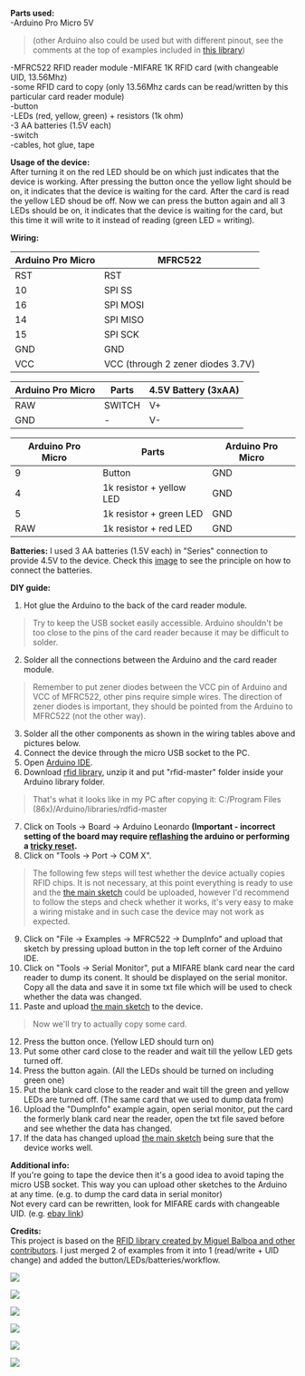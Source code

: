 **Parts used:**  
-Arduino Pro Micro 5V 
> (other Arduino also could be used but with different pinout, see the comments at the top of examples included in [this library](https://github.com/miguelbalboa/rfid/))

-MFRC522 RFID reader module 
-MIFARE 1K RFID card (with changeable UID, 13.56Mhz)  
-some RFID card to copy (only 13.56Mhz cards can be read/written by this particular card reader module)  
-button  
-LEDs (red, yellow, green) + resistors (1k ohm)  
-3 AA batteries (1.5V each)  
-switch  
-cables, hot glue, tape  


**Usage of the device:**  
After turning it on the red LED should be on which just indicates that the device is working. After pressing the button once the yellow light should be on, it indicates that the device is waiting for the card. After the card is read the yellow LED shoud be off. Now we can press the button again and all 3 LEDs should be on, it indicates that the device is waiting for the card, but this time it will write to it instead of reading (green LED = writing).

**Wiring:**  

| Arduino Pro Micro | MFRC522 |
| --- | --- |
| RST | RST |
| 10 | SPI SS |
| 16 | SPI MOSI |
| 14 | SPI MISO |
| 15 | SPI SCK |
| GND | GND |
| VCC | VCC (through 2 zener diodes 3.7V) |

| Arduino Pro Micro | Parts | 4.5V Battery (3xAA) |
| --- | --- | --- |
| RAW | SWITCH | V+ |
| GND | - | V- |

| Arduino Pro Micro | Parts | Arduino Pro Micro |
| --- | --- | --- |
| 9 | Button | GND |
| 4 | 1k resistor + yellow LED | GND |
| 5 | 1k resistor + green LED | GND |
| RAW | 1k resistor + red LED | GND |

**Batteries:**
I used 3 AA batteries (1.5V each) in "Series" connection to provide 4.5V to the device. Check this [image](http://www.12voltbattery.info/images/content/batteryWireDiagram.jpg) to see the principle on how to connect the batteries.

**DIY guide:**  
1. Hot glue the Arduino to the back of the card reader module.   
> Try to keep the USB socket easily accessible. Arduino shouldn't be too close to the pins of the card reader because it may be difficult to solder.   
2. Solder all the connections between the Arduino and the card reader module.  
> Remember to put zener diodes between the VCC pin of Arduino and VCC of MFRC522, other pins require simple wires. The direction of zener diodes is important, they should be pointed from the Arduino to MFRC522 (not the other way).  
3. Solder all the other components as shown in the wiring tables above and pictures below.  
4. Connect the device through the micro USB socket to the PC.  
5. Open [Arduino IDE](https://www.arduino.cc/en/Main/Software). 
6. Download [rfid library](https://github.com/miguelbalboa/rfid/), unzip it and put "rfid-master" folder inside your Arduino library folder.
> That's what it looks like in my PC after copying it: C:/Program Files (86x)/Arduino/libraries/rdfid-master  
7. Click on Tools -> Board -> Arduino Leonardo **(Important - incorrect setting of the board may require [reflashing](http://forum.arduino.cc/index.php?topic=376079.0) the arduino or performing a [tricky reset](https://www.youtube.com/watch?v=dFQHXm1y5Io).** 
8. Click on "Tools -> Port -> COM X".  
> The following few steps will test whether the device actually copies RFID chips. It is not necessary, at this point everything is ready to use and the [the main sketch](https://github.com/michalmonday/RFID-cloner/blob/master/RFID-Cloner_withUID/RFID-Cloner_withUID.ino) could be uploaded, however I'd recommend to follow the steps and check whether it works, it's very easy to make a wiring mistake and in such case the device may not work as expected.
9. Click on "File -> Examples -> MFRC522 -> DumpInfo" and upload that sketch by pressing upload button in the top left corner of the Arduino IDE.
10. Click on "Tools -> Serial Monitor", put a MIFARE blank card near the card reader to dump its conent. It should be displayed on the serial monitor. Copy all the data and save it in some txt file which will be used to check whether the data was changed.
11. Paste and upload [the main sketch](https://github.com/michalmonday/RFID-cloner/blob/master/RFID-Cloner_withUID/RFID-Cloner_withUID.ino) to the device.
> Now we'll try to actually copy some card.
12. Press the button once. (Yellow LED should turn on)
13. Put some other card close to the reader and wait till the yellow LED gets turned off.
14. Press the button again. (All the LEDs should be turned on including green one)
15. Put the blank card close to the reader and wait till the green and yellow LEDs are turned off. (The same card that we used to dump data from)
16. Upload the "DumpInfo" example again, open serial monitor, put the card the formerly blank card near the reader, open the txt file saved before and see whether the data has changed.
17. If the data has changed upload [the main sketch](https://github.com/michalmonday/RFID-cloner/blob/master/RFID-Cloner_withUID/RFID-Cloner_withUID.ino) being sure that the device works well.


**Additional info:**  
If you're going to tape the device then it's a good idea to avoid taping the micro USB socket. This way you can upload other sketches to the Arduino at any time. (e.g. to dump the card data in serial monitor)  
Not every card can be rewritten, look for MIFARE cards with changeable UID. (e.g. [ebay link](https://www.ebay.co.uk/p/X-1-UID-Card-Changeable-With-Phone-0-Sector-0-Block-Rewritable-M1-IC-Card-UK/))

**Credits:**  
This project is based on the [RFID library created by Miguel Balboa and other contributors](https://github.com/miguelbalboa/rfid/). I just merged 2 of examples from it into 1 (read/write + UID change) and added the button/LEDs/batteries/workflow.

![](http://i.imgur.com/2quL1nI.jpg)

![](http://i.imgur.com/0yQ4qv6.jpg)

![](http://i.imgur.com/dUufcMI.jpg)

![](http://i.imgur.com/UOkyO0h.jpg)

![](http://i.imgur.com/Wjc0GS5.jpg)

![](http://i.imgur.com/BFMD5n7.jpg)

